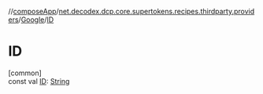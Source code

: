 //[composeApp](../../../index.md)/[net.decodex.dcp.core.supertokens.recipes.thirdparty.providers](../index.md)/[Google](index.md)/[ID](-i-d.md)

# ID

[common]\
const val [ID](-i-d.md): [String](https://kotlinlang.org/api/latest/jvm/stdlib/kotlin/-string/index.html)

